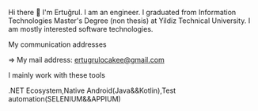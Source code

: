 Hi there 👋
I'm Ertuğrul. I am an engineer. I graduated from Information Technologies Master's Degree (non thesis) at Yildiz Technical University. I am mostly interested software technologies.

My communication addresses

=> My mail address: ertugrulocakee@gmail.com


I mainly work with these tools

.NET Ecosystem,Native Android(Java&&Kotlin),Test automation(SELENIUM&&APPIUM)
